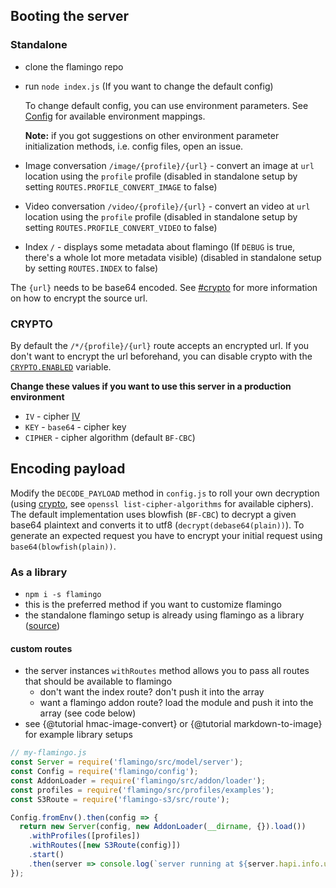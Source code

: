 ## Booting the server

### Standalone

- clone the flamingo repo
- run `node index.js` (If you want to change the default config)

  To change default config, you can use environment parameters. 
  See [Config](https://github.com/piobyte/flamingo/blob/master/config.js) for available environment mappings.
  
  __Note:__ if you got suggestions on other environment parameter initialization methods, i.e. config files, open an issue.

- Image conversation `/image/{profile}/{url}` - convert an image at `url` location using the `profile` profile 
(disabled in standalone setup by setting `ROUTES.PROFILE_CONVERT_IMAGE` to false)
- Video conversation `/video/{profile}/{url}` - convert an video at `url` location using the `profile` profile
(disabled in standalone setup by setting `ROUTES.PROFILE_CONVERT_VIDEO` to false)
- Index `/` - displays some metadata about flamingo (If `DEBUG` is true, there's a whole lot more metadata visible)
(disabled in standalone setup by setting `ROUTES.INDEX` to false)

The `{url}` needs to be base64 encoded. See [#crypto](#crypto) for more information on how to encrypt the source url.

### CRYPTO

By default the `/*/{profile}/{url}` route accepts an encrypted url.
If you don't want to encrypt the url beforehand, you can disable crypto with the [`CRYPTO.ENABLED`](https://piobyte.github.io/flamingo/Config.html) variable.

__Change these values if you want to use this server in a production environment__

- `IV` - cipher [IV](https://en.wikipedia.org/wiki/Initialization_vector)
- `KEY` - `base64` - cipher key
- `CIPHER` - cipher algorithm (default `BF-CBC`)

## Encoding payload

Modify the `DECODE_PAYLOAD` method in `config.js` to roll your own decryption (using [crypto](https://nodejs.org/api/crypto.html), see `openssl list-cipher-algorithms` for available ciphers).
The default implementation uses blowfish (`BF-CBC`) to decrypt a given base64 plaintext and converts it to utf8 (`decrypt(debase64(plain))`).
To generate an expected request you have to encrypt your initial request using `base64(blowfish(plain))`.

### As a library

- `npm i -s flamingo`
- this is the preferred method if you want to customize flamingo
- the standalone flamingo setup is already using flamingo as a library ([source](https://github.com/piobyte/flamingo/blob/master/index.js))

#### custom routes

- the server instances `withRoutes` method allows you to pass all routes that should be available to flamingo
  - don't want the index route? don't push it into the array
  - want a flamingo addon route? load the module and push it into the array (see code below) 
- see {@tutorial hmac-image-convert} or {@tutorial markdown-to-image} for example library setups

```js
// my-flamingo.js
const Server = require('flamingo/src/model/server');
const Config = require('flamingo/config');
const AddonLoader = require('flamingo/src/addon/loader');
const profiles = require('flamingo/src/profiles/examples');
const S3Route = require('flamingo-s3/src/route');

Config.fromEnv().then(config => {
  return new Server(config, new AddonLoader(__dirname, {}).load())
    .withProfiles([profiles])
    .withRoutes([new S3Route(config)])
    .start()
    .then(server => console.log(`server running at ${server.hapi.info.uri}`));
});
```
